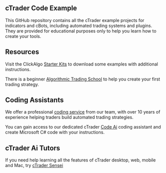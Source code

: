 ## cTrader Code Example

This GitHub repository contains all the cTrader example projects for indicators and cBots, including automated trading systems and plugins. They are provided for educational purposes only to help you learn how to create your tools.

## Resources

Visit the ClickAlgo [Starter Kits](https://clickalgo.com/free-cbots) to download some examples with additional instructions.

There is a beginner [Algorithmic Trading School](https://clickalgo.com/algorithmic-trading-course) to help you create your first trading strategy.

## Coding Assistants

We offer a professional [coding service](https://clickalgo.com/ctrader-programming) from our team, with over 10 years of experience helping traders build automated trading strategies.

You can gain access to our dedicated cTrader [Code Ai](https://clickalgo.com/code-ai) coding assistant and create Microsoft C# code with your instructions.

## cTrader Ai Tutors

If you need help learning all the features of cTrader desktop, web, mobile and Mac, try [cTrader Sensei](https://clickalgo.com/sensei-ai)

